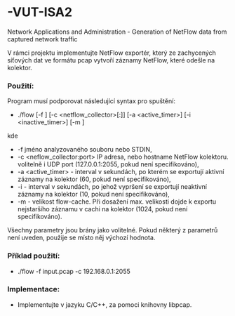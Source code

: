 # -VUT-ISA2
Network Applications and Administration -  Generation of NetFlow data from captured network traffic

V rámci projektu implementujte NetFlow exportér, který ze zachycených síťových dat ve formátu pcap vytvoří záznamy NetFlow, které odešle na kolektor.

### Použití:
Program musí podporovat následující syntax pro spuštění:
- ./flow [-f <file>] [-c <netflow_collector>[:<port>]] [-a <active_timer>] [-i <inactive_timer>] [-m <count>]

kde
- -f <file> jméno analyzovaného souboru nebo STDIN,
- -c <neflow_collector:port> IP adresa, nebo hostname NetFlow kolektoru. volitelně i UDP port (127.0.0.1:2055, pokud není specifikováno),
- -a <active_timer> - interval v sekundách, po kterém se exportují aktivní záznamy na kolektor (60, pokud není specifikováno),
- -i <seconds> - interval v sekundách, po jehož vypršení se exportují neaktivní záznamy na kolektor (10, pokud není specifikováno),
- -m <count> - velikost flow-cache. Při dosažení max. velikosti dojde k exportu nejstaršího záznamu v cachi na kolektor (1024, pokud není specifikováno).

Všechny parametry jsou brány jako volitelné. Pokud některý z parametrů není uveden, použije se místo něj výchozí hodnota.

### Příklad použití:
- ./flow -f input.pcap -c 192.168.0.1:2055

### Implementace:
- Implementujte v jazyku C/C++, za pomoci knihovny libpcap.
